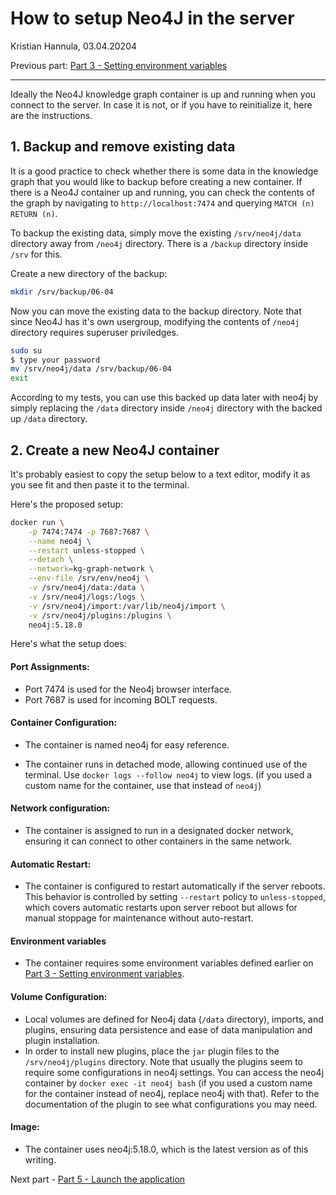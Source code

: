 # How to setup Neo4J in the server

Kristian Hannula, 03.04.20204

Previous part: [Part 3 - Setting environment variables](/docs/server/03-environment-variables.md)

---

Ideally the Neo4J knowledge graph container is up and running when you connect to the server. In case it is not, or if you have to reinitialize it, here are the instructions.

## 1. Backup and remove existing data

It is a good practice to check whether there is some data in the knowledge graph that you would like to backup before creating a new container. If there is a Neo4J container up and running, you can check the contents of the graph by navigating to `http://localhost:7474` and querying `MATCH (n) RETURN (n)`.

To backup the existing data, simply move the existing `/srv/neo4j/data` directory away from `/neo4j` directory. There is a `/backup` directory inside `/srv` for this.

Create a new directory of the backup:

```bash
mkdir /srv/backup/06-04
```

Now you can move the existing data to the backup directory. Note that since Neo4J has it's own usergroup, modifying the contents of `/neo4j` directory requires superuser priviledges.

```bash
sudo su
$ type your password
mv /srv/neo4j/data /srv/backup/06-04
exit
```

According to my tests, you can use this backed up data later with neo4j by simply replacing the `/data` directory inside `/neo4j` directory with the backed up `/data` directory.

## 2. Create a new Neo4J container

It's probably easiest to copy the setup below to a text editor, modify it as you see fit and then paste it to the terminal.

Here's the proposed setup:

```bash
docker run \
    -p 7474:7474 -p 7687:7687 \
    --name neo4j \
    --restart unless-stopped \
    --detach \
    --network=kg-graph-network \
    --env-file /srv/env/neo4j \
    -v /srv/neo4j/data:/data \
    -v /srv/neo4j/logs:/logs \
    -v /srv/neo4j/import:/var/lib/neo4j/import \
    -v /srv/neo4j/plugins:/plugins \
    neo4j:5.18.0
```

Here's what the setup does:

#### Port Assignments:

- Port 7474 is used for the Neo4j browser interface.
- Port 7687 is used for incoming BOLT requests.

#### Container Configuration:

- The container is named neo4j for easy reference.

- The container runs in detached mode, allowing continued use of the terminal. Use `docker logs --follow neo4j` to view logs. (if you used a custom name for the container, use that instead of `neo4j`)

#### Network configuration:

- The container is assigned to run in a designated docker network, ensuring it can connect to other containers in the same network.

#### Automatic Restart:

- The container is configured to restart automatically if the server reboots. This behavior is controlled by setting `--restart` policy to `unless-stopped`, which covers automatic restarts upon server reboot but allows for manual stoppage for maintenance without auto-restart.

#### Environment variables

- The container requires some environment variables defined earlier on [Part 3 - Setting environment variables](03-environment-variables).

#### Volume Configuration:

- Local volumes are defined for Neo4j data (`/data` directory), imports, and plugins, ensuring data persistence and ease of data manipulation and plugin installation.
- In order to install new plugins, place the `jar` plugin files to the `/srv/neo4j/plugins` directory. Note that usually the plugins seem to require some configurations in neo4j settings. You can access the neo4j container by `docker exec -it neo4j bash` (if you used a custom name for the container instead of neo4j, replace neo4j with that). Refer to the documentation of the plugin to see what configurations you may need.

#### Image:

- The container uses neo4j:5.18.0, which is the latest version as of this writing.

Next part - [Part 5 - Launch the application](/docs/server/05-launch-application.md)
